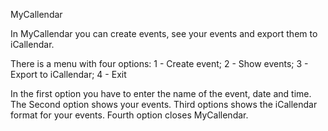 MyCallendar

In MyCallendar you can create events, see your events and export them to iCallendar.

There is a menu with four options:
1 - Create event;
2 - Show events;
3 - Export to iCallendar;
4 - Exit

In the first option you have to enter the name of the event, date and time.
The Second option shows your events.
Third options shows the iCallendar format for your events.
Fourth option closes MyCallendar.
